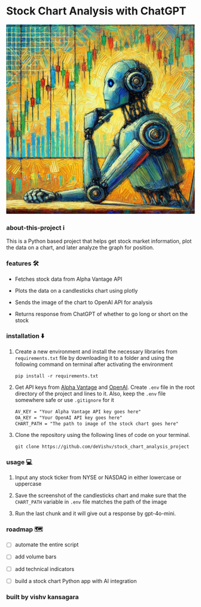 # Stock Chart Analysis with ChatGPT

![Image of a robot looking at a stock candlestick chart](robotstockchart.webp)

### about-this-project :information_source:

This is a Python based project that helps get stock market information, plot the data on a chart, and later analyze the graph for position.

### features :hammer_and_wrench:

+ Fetches stock data from Alpha Vantage API
  
+ Plots the data on a candlesticks chart using plotly
  
+ Sends the image of the chart to OpenAI API for analysis
  
+ Returns response from ChatGPT of whether to go long or short on the stock

### installation :arrow_down:

1. Create a new environment and install the necessary libraries from `requirements.txt` file by downloading it to a folder and using the following command on terminal after activating the environment
   
   ```
   pip install -r requirements.txt
   ```
   
2. Get API keys from [Alpha Vantage](https://www.alphavantage.co/) and [OpenAI](https://platform.openai.com/docs/overview). Create `.env` file in the root directory of the project and lines to it. Also, keep the `.env` file somewhere safe or use `.gitignore` for it
   
   ```
   AV_KEY = "Your Alpha Vantage API key goes here"
   OA_KEY = "Your OpenAI API key goes here"
   CHART_PATH = "The path to image of the stock chart goes here"
   ```
   
3. Clone the repository using the following lines of code on your terminal.
   
   ```
   git clone https://github.com/deVishv/stock_chart_analysis_project
   ```

### usage :computer:

1. Input any stock ticker from NYSE or NASDAQ in either lowercase or uppercase
   
2. Save the screenshot of the candlesticks chart and make sure that the `CHART_PATH` variable in `.env` file matches the path of the image
   
3. Run the last chunk and it will give out a response by gpt-4o-mini.

### roadmap :world_map:

- [ ] automate the entire script
      
- [ ] add volume bars
      
- [ ] add technical indicators
      
- [ ] build a stock chart Python app with AI integration

### built by vishv kansagara
